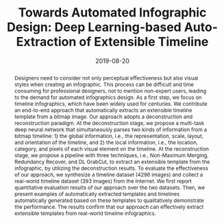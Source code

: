 ---
title: "Towards Automated Infographic Design: Deep Learning-based Auto-Extraction of Extensible Timeline"
authors: 
  - zhutianchen
  - yunwang
  - qianwenwang
  - yongwang
  - huaminqu
date: "2019-08-20"
doi: ""

# Schedule page publish date (NOT publication's date).
# publishDate: "2017-01-01T00:00:00Z"

# Publication type.
# Legend: 0 = Uncategorized; 1 = Conference paper; 2 = Journal article;
# 3 = Preprint / Working Paper; 4 = Report; 5 = Book; 6 = Book section;
# 7 = Thesis; 8 = Patent
publication_types: ["1"]

# Publication name and optional abbreviated publication name.
publication: "IEEE Transactions on Visualization and Computer Graphics (InfoVis)"
publication_short: ""

abstract: "Designers need to consider not only perceptual effectiveness but also visual styles when creating an infographic. This process can be difficult and time consuming for professional designers, not to mention non-expert users, leading to the demand for automated infographics design. As a first step, we focus on timeline infographics, which have been widely used for centuries. We contribute an end-to-end approach that automatically extracts an extensible timeline template from a bitmap image. Our approach adopts a deconstruction and reconstruction paradigm. At the deconstruction stage, we propose a multi-task deep neural network that simultaneously parses two kinds of information from a bitmap timeline: 1) the global information, i.e., the representation, scale, layout, and orientation of the timeline, and 2) the local information, i.e., the location, category, and pixels of each visual element on the timeline. At the reconstruction stage, we propose a pipeline with three techniques, i.e., Non-Maximum Merging, Redundancy Recover, and DL GrabCut, to extract an extensible template from the infographic, by utilizing the deconstruction results. To evaluate the effectiveness of our approach, we synthesize a timeline dataset (4296 images) and collect a real-world timeline dataset (393 images) from the Internet. We first report quantitative evaluation results of our approach over the two datasets. Then, we present examples of automatically extracted templates and timelines automatically generated based on these templates to qualitatively demonstrate the performance. The results confirm that our approach can effectively extract extensible templates from real-world timeline infographics."

# Summary. An optional shortened abstract.
# summary: 

tags:
featured: false

links:
- name: Project Page
  url: https://chenzhutian.org/auto-infog-timeline/
- name: Supplementary
  url: https://chenzhutian.org/projects/2019_autotimeline/supplement.pdf
url_pdf: https://chenzhutian.org/projects/2019_autotimeline/paper.pdf
url_code: https://github.com/chenzhutian/auto-infog-timeline
# url_dataset: '#'
# url_poster: '#'
# url_project: ''
# url_slides: ''
# url_source: '#'
# url_video: 

# Featured image
# To use, add an image named `featured.jpg/png` to your page's folder. 
image:
  caption: ''
  focal_point: ""
  preview_only: false

# Associated Projects (optional).
#   Associate this publication with one or more of your projects.
#   Simply enter your project's folder or file name without extension.
#   E.g. `internal-project` references `content/project/internal-project/index.md`.
#   Otherwise, set `projects: []`.
projects: []

# Slides (optional).
#   Associate this publication with Markdown slides.
#   Simply enter your slide deck's filename without extension.
#   E.g. `slides: "example"` references `content/slides/example/index.md`.
#   Otherwise, set `slides: ""`.
slides:
---